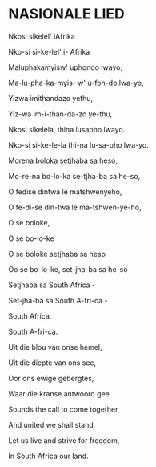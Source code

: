 # NASIONALE LIED

Nkosi sikelel' iAfrika

Nko-si si-ke-lel' i- Afrika

Maluphakamyisw' uphondo lwayo,

Ma-lu-pha-ka-myis- w' u-fon-do lwa-yo,

Yizwa imithandazo yethu,

Yiz-wa im-i-than-da-zo ye-thu,

Nkosi sikelela, thina lusapho lwayo.

Nko-si si-ke-le-la thi-na lu-sa-pho lwa-yo.

Morena boloka setjhaba sa heso,

Mo-re-na bo-lo-ka se-tjha-ba sa he-so,

O fedise dintwa le matshwenyeho,

O fe-di-se din-twa le ma-tshwen-ye-ho,

O se boloke,

O se bo-lo-ke

O se boloke setjhaba sa heso

Oo se bo-lo-ke, set-jha-ba sa he-so

Setjhaba sa South Africa -

Set-jha-ba sa South A-fri-ca -

South Africa.

South A-fri-ca.


Uit die blou van onse hemel,

Uit die diepte van ons see,

Oor ons ewige gebergtes,

Waar die kranse antwoord gee.

Sounds the call to come together,

And united we shall stand,

Let us live and strive for freedom,

In South Africa our land.

